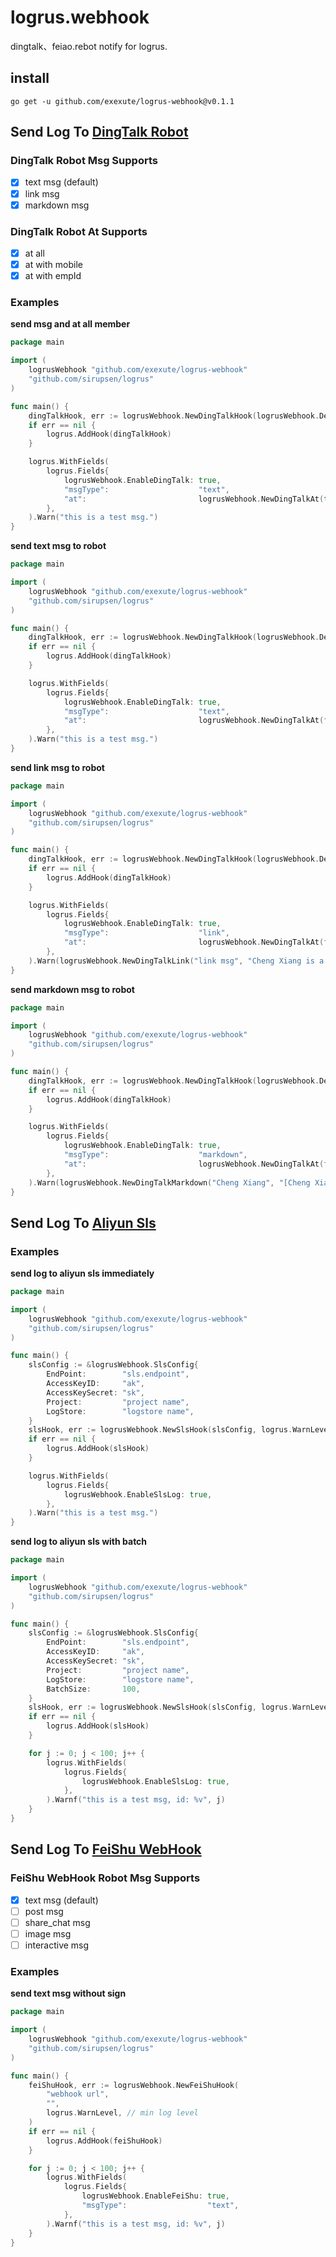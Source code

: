 # logrus.webhook

dingtalk、feiao.rebot notify for logrus.

## install

```shell
go get -u github.com/exexute/logrus-webhook@v0.1.1
```

## Send Log To [DingTalk Robot](https://open.dingtalk.com/document/group/call-robot-api-operations)

### DingTalk Robot Msg Supports

- [x] text msg (default)
- [x] link msg
- [x] markdown msg

### DingTalk Robot At Supports

- [x] at all
- [x] at with mobile
- [x] at with empId

### Examples

**send msg and at all member**

```go
package main

import (
	logrusWebhook "github.com/exexute/logrus-webhook"
	"github.com/sirupsen/logrus"
)

func main() {
	dingTalkHook, err := logrusWebhook.NewDingTalkHook(logrusWebhook.DefaultDingTalkApi, "<ding_robot_token>", "<ding_robot_secret>", logrus.WarnLevel)
	if err == nil {
		logrus.AddHook(dingTalkHook)
	}

	logrus.WithFields(
		logrus.Fields{
			logrusWebhook.EnableDingTalk: true,
			"msgType":                    "text",
			"at":                         logrusWebhook.NewDingTalkAt(true, nil),
		},
	).Warn("this is a test msg.")
}

```

**send text msg to robot**

```go
package main

import (
	logrusWebhook "github.com/exexute/logrus-webhook"
	"github.com/sirupsen/logrus"
)

func main() {
	dingTalkHook, err := logrusWebhook.NewDingTalkHook(logrusWebhook.DefaultDingTalkApi, "<ding_robot_token>", "<ding_robot_secret>", logrus.WarnLevel)
	if err == nil {
		logrus.AddHook(dingTalkHook)
	}

	logrus.WithFields(
		logrus.Fields{
			logrusWebhook.EnableDingTalk: true,
			"msgType":                    "text",
			"at":                         logrusWebhook.NewDingTalkAt(false, []string{"<member-mobile>"}),
		},
	).Warn("this is a test msg.")
}

```

**send link msg to robot**

```go
package main

import (
	logrusWebhook "github.com/exexute/logrus-webhook"
	"github.com/sirupsen/logrus"
)

func main() {
	dingTalkHook, err := logrusWebhook.NewDingTalkHook(logrusWebhook.DefaultDingTalkApi, "<ding_robot_token>", "<ding_robot_secret>", logrus.WarnLevel)
	if err == nil {
		logrus.AddHook(dingTalkHook)
	}

	logrus.WithFields(
		logrus.Fields{
			logrusWebhook.EnableDingTalk: true,
			"msgType":                    "link",
			"at":                         logrusWebhook.NewDingTalkAt(false, []string{"<member-mobile>"}),
		},
	).Warn(logrusWebhook.NewDingTalkLink("link msg", "Cheng Xiang is a singer I like very much", "https://img.mp.itc.cn/q_70,c_zoom,w_640/upload/20170615/c37f702fb76e4e64aaa12a85e6b0ae43_th.jpg", "https://baike.baidu.com/item/%E7%A8%8B%E5%93%8D/6058905").String())
}

```

**send markdown msg to robot**

```go
package main

import (
	logrusWebhook "github.com/exexute/logrus-webhook"
	"github.com/sirupsen/logrus"
)

func main() {
	dingTalkHook, err := logrusWebhook.NewDingTalkHook(logrusWebhook.DefaultDingTalkApi, "<ding_robot_token>", "<ding_robot_secret>", logrus.WarnLevel)
	if err == nil {
		logrus.AddHook(dingTalkHook)
	}

	logrus.WithFields(
		logrus.Fields{
			logrusWebhook.EnableDingTalk: true,
			"msgType":                    "markdown",
			"at":                         logrusWebhook.NewDingTalkAt(false, []string{"<member-mobile>"}),
		},
	).Warn(logrusWebhook.NewDingTalkMarkdown("Cheng Xiang", "[Cheng Xiang](https://baike.baidu.com/item/%E7%A8%8B%E5%93%8D/6058905) is a singer I like very much. ![](https://img.mp.itc.cn/q_70,c_zoom,w_640/upload/20170615/c37f702fb76e4e64aaa12a85e6b0ae43_th.jpg)").String())
}

```

## Send Log To [Aliyun Sls](https://help.aliyun.com/document_detail/48869.html)

### Examples

**send log to aliyun sls immediately**

```go
package main

import (
	logrusWebhook "github.com/exexute/logrus-webhook"
	"github.com/sirupsen/logrus"
)

func main() {
	slsConfig := &logrusWebhook.SlsConfig{
		EndPoint:        "sls.endpoint",
		AccessKeyID:     "ak",
		AccessKeySecret: "sk",
		Project:         "project name",
		LogStore:        "logstore name",
	}
	slsHook, err := logrusWebhook.NewSlsHook(slsConfig, logrus.WarnLevel)
	if err == nil {
		logrus.AddHook(slsHook)
	}

	logrus.WithFields(
		logrus.Fields{
			logrusWebhook.EnableSlsLog: true,
		},
	).Warn("this is a test msg.")
}
```

**send log to aliyun sls with batch**

```go
package main

import (
	logrusWebhook "github.com/exexute/logrus-webhook"
	"github.com/sirupsen/logrus"
)

func main() {
	slsConfig := &logrusWebhook.SlsConfig{
		EndPoint:        "sls.endpoint",
		AccessKeyID:     "ak",
		AccessKeySecret: "sk",
		Project:         "project name",
		LogStore:        "logstore name",
		BatchSize:       100,
	}
	slsHook, err := logrusWebhook.NewSlsHook(slsConfig, logrus.WarnLevel)
	if err == nil {
		logrus.AddHook(slsHook)
	}

	for j := 0; j < 100; j++ {
		logrus.WithFields(
			logrus.Fields{
				logrusWebhook.EnableSlsLog: true,
			},
		).Warnf("this is a test msg, id: %v", j)
	}
}
```

## Send Log To [FeiShu WebHook](https://open.feishu.cn/document/uAjLw4CM/ukTMukTMukTM/bot-v3/bot-overview)

### FeiShu WebHook Robot Msg Supports

- [x] text msg (default)
- [ ] post msg
- [ ] share_chat msg
- [ ] image msg
- [ ] interactive msg

### Examples

**send text msg without sign**

```go
package main

import (
	logrusWebhook "github.com/exexute/logrus-webhook"
	"github.com/sirupsen/logrus"
)

func main() {
	feiShuHook, err := logrusWebhook.NewFeiShuHook(
		"webhook url",
		"",
		logrus.WarnLevel, // min log level
	)
	if err == nil {
		logrus.AddHook(feiShuHook)
	}

	for j := 0; j < 100; j++ {
		logrus.WithFields(
			logrus.Fields{
				logrusWebhook.EnableFeiShu: true,
				"msgType":                  "text",
			},
		).Warnf("this is a test msg, id: %v", j)
	}
}

```
